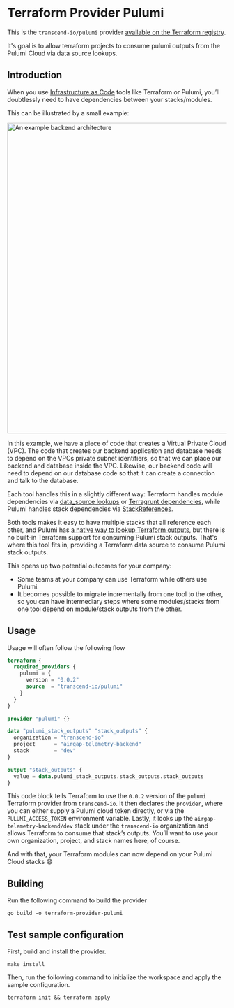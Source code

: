 # Terraform Provider Pulumi

This is the `transcend-io/pulumi` provider [available on the Terraform registry](https://registry.terraform.io/providers/transcend-io/pulumi/latest).

It's goal is to allow terraform projects to consume pulumi outputs from the Pulumi Cloud via data source lookups.

## Introduction

When you use [Infrastructure as Code](https://en.wikipedia.org/wiki/Infrastructure_as_code) tools like Terraform or Pulumi, you’ll doubtlessly need to have dependencies between your stacks/modules.

This can be illustrated by a small example:

<img width="711" alt="An example backend architecture" src="https://user-images.githubusercontent.com/8922077/145655873-ba6e67e7-7c34-4006-9600-63177379f717.png">

In this example, we have a piece of code that creates a Virtual Private Cloud (VPC). The code that creates our backend application and database needs to depend on the VPCs private subnet identifiers, so that we can place our backend and database inside the VPC. Likewise, our backend code will need to depend on our database code so that it can create a connection and talk to the database.

Each tool handles this in a slightly different way: Terraform handles module dependencies via [data_source lookups](https://www.terraform.io/docs/language/state/remote-state-data.html) or [Terragrunt dependencies](https://terragrunt.gruntwork.io/docs/reference/config-blocks-and-attributes/#dependency), while Pulumi handles stack dependencies via [StackReferences](https://www.pulumi.com/docs/intro/concepts/stack/#stackreferences).

Both tools makes it easy to have multiple stacks that all reference each other, and Pulumi has [a native way to lookup Terraform outputs](https://www.pulumi.com/blog/using-terraform-remote-state-with-pulumi/), but there is no built-in Terraform support for consuming Pulumi stack outputs. That's where this tool fits in, providing a Terraform data source to consume Pulumi stack outputs.

This opens up two potential outcomes for your company:
- Some teams at your company can use Terraform while others use Pulumi.
- It becomes possible to migrate incrementally from one tool to the other, so you can have intermediary steps where some modules/stacks from one tool depend on module/stack outputs from the other.

## Usage

Usage will often follow the following flow

```terraform
terraform {
  required_providers {
    pulumi = {
      version = "0.0.2"
      source  = "transcend-io/pulumi"
    }
  }
}

provider "pulumi" {}

data "pulumi_stack_outputs" "stack_outputs" {
  organization = "transcend-io"
  project      = "airgap-telemetry-backend"
  stack        = "dev"
}

output "stack_outputs" {
  value = data.pulumi_stack_outputs.stack_outputs.stack_outputs
}
```

This code block tells Terraform to use the `0.0.2` version of the `pulumi` Terraform provider from `transcend-io`. It then declares the `provider`, where you can either supply a Pulumi cloud token directly, or via the `PULUMI_ACCESS_TOKEN` environment variable. Lastly, it looks up the `airgap-telemetry-backend/dev` stack under the `transcend-io` organization and allows Terraform to consume that stack’s outputs. You’ll want to use your own organization, project, and stack names here, of course.

And with that, your Terraform modules can now depend on your Pulumi Cloud stacks 😄

## Building

Run the following command to build the provider

```shell
go build -o terraform-provider-pulumi
```

## Test sample configuration

First, build and install the provider.

```shell
make install
```

Then, run the following command to initialize the workspace and apply the sample configuration.

```shell
terraform init && terraform apply
```
